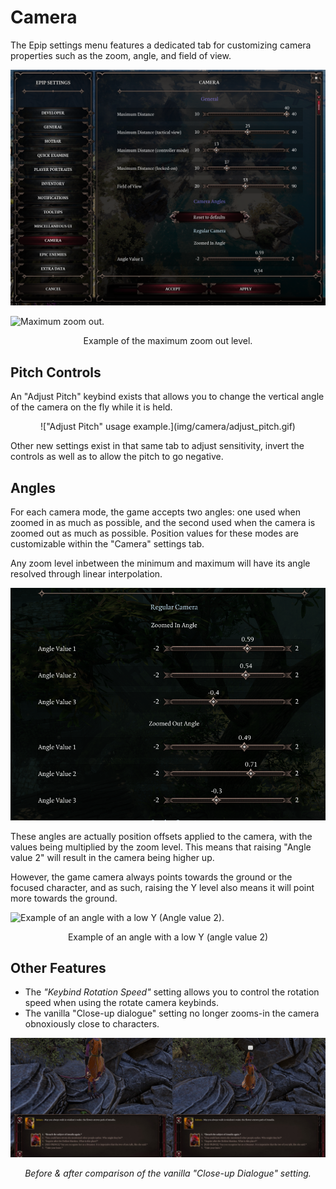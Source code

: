 # Camera
The Epip settings menu features a dedicated tab for customizing camera properties such as the zoom, angle, and field of view.

![Camera settings tab.](img/camera/main_settings.png)

![Maximum zoom out.](img/camera/example_max_zoomout.png)
<center>Example of the maximum zoom out level.</center>

## Pitch Controls
An "Adjust Pitch" keybind exists that allows you to change the vertical angle of the camera on the fly while it is held.

<center>!["Adjust Pitch" usage example.](img/camera/adjust_pitch.gif)</center>

Other new settings exist in that same tab to adjust sensitivity, invert the controls as well as to allow the pitch to go negative.

## Angles
For each camera mode, the game accepts two angles: one used when zoomed in as much as possible, and the second used when the camera is zoomed out as much as possible. Position values for these modes are customizable within the "Camera" settings tab.

Any zoom level inbetween the minimum and maximum will have its angle resolved through linear interpolation.

![Angle settings tab.](img/camera/angle_settings.png)

These angles are actually position offsets applied to the camera, with the values being multiplied by the zoom level. This means that raising "Angle value 2" will result in the camera being higher up.

However, the game camera always points towards the ground or the focused character, and as such, raising the Y level also means it will point more towards the ground.

![Example of an angle with a low Y (Angle value 2).](img/camera/example_low_tilt.png)
<center>Example of an angle with a low Y (angle value 2)</center>

## Other Features
- The *"Keybind Rotation Speed"* setting allows you to control the rotation speed when using the rotate camera keybinds.
- The vanilla "Close-up dialogue" setting no longer zooms-in the camera obnoxiously close to characters.

![Comparison of close-up dialogue option.](img/misc/closeup-dialogue.png)
<center><i>Before & after comparison of the vanilla "Close-up Dialogue" setting.</i></center>
